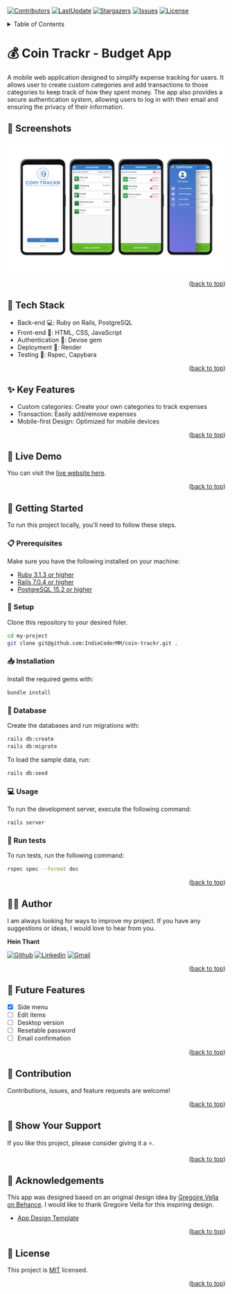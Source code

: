 <a name="readme-top"></a>
[![Contributors](https://img.shields.io/github/contributors/IndieCoderMM/coin-trackr)](https://github.com/IndieCoderMM/coin-trackr/graphs/contributors)
[![LastUpdate](https://img.shields.io/github/last-commit/IndieCoderMM/coin-trackr)](https://github.com/IndieCoderMM/coin-trackr/commits/dev)
[![Stargazers](https://img.shields.io/github/stars/IndieCoderMM/coin-trackr)](https://github.com/IndieCoderMM/coin-trackr/stargazers)
[![Issues](https://img.shields.io/github/issues/IndieCoderMM/coin-trackr)](https://github.com/IndieCoderMM/coin-trackr/issues)
[![License](https://img.shields.io/github/license/IndieCoderMM/coin-trackr)](https://github.com/IndieCoderMM/coin-trackr/blob/main/LICENSE)

<details>
<summary>Table of Contents</summary>

- [💰 Coin Trackr - Budget App ](#-coin-trackr---budget-app-)
  - [📸 Screenshots ](#-screenshots-)
  - [🧰 Tech Stack  ](#-tech-stack--)
  - [✨ Key Features  ](#-key-features--)
  - [🚀 Live Demo  ](#-live-demo--)
  - [📘 Getting Started  ](#-getting-started--)
    - [📋 Prerequisites](#-prerequisites)
    - [📂 Setup](#-setup)
    - [📥 Installation](#-installation)
    - [💾 Database](#-database)
    - [💻 Usage](#-usage)
    - [🧪 Run tests](#-run-tests)
  - [👨‍🚀 Author  ](#-author--)
  - [🎯 Future Features  ](#-future-features--)
  - [🤝 Contribution  ](#-contribution--)
  - [💖 Show Your Support  ](#-show-your-support--)
  - [🙏 Acknowledgements](#-acknowledgements)
  - [📜 License ](#-license-)
</details>

# 💰 Coin Trackr - Budget App <a name="about-project"></a>

A mobile web application designed to simplify expense tracking for users. It allows user to create custom categories and add transactions to those categories to keep track of how they spent money. The app also provides a secure authentication system, allowing users to log in with their email and ensuring the privacy of their information.

## 📸 Screenshots <a name="screenshot"></a>

<img src="./app_mock_ups.png" alt="screenshot" width=800 />


<p align="right">(<a href="#readme-top">back to top</a>)</p>

## 🧰 Tech Stack  <a name="tech-stack"></a>

- Back-end 💻: Ruby on Rails, PostgreSQL
- Front-end 🎨: HTML, CSS, JavaScript
- Authentication 🔐: Devise gem
- Deployment 🚀: Render
- Testing 🧪: Rspec, Capybara

<p align="right">(<a href="#readme-top">back to top</a>)</p>

## ✨ Key Features  <a name="key-features"></a>

- Custom categories: Create your own categories to track expenses
- Transaction: Easily add/remove expenses
- Mobile-first Design: Optimized for mobile devices 

<p align="right">(<a href="#readme-top">back to top</a>)</p>

## 🚀 Live Demo  <a name="live-demo"></a>

You can visit the [live website here](https://cointrackr.onrender.com).

<p align="right">(<a href="#readme-top">back to top</a>)</p>

## 📘 Getting Started  <a name="getting-started"></a>

To run this project locally, you'll need to follow these steps.

### 📋 Prerequisites

Make sure you have the following installed on your machine:
- [Ruby 3.1.3 or higher](https://www.ruby-lang.org/en/)
- [Rails 7.0.4 or higher](https://rubyonrails.org/)
- [PostgreSQL 15.2 or higher](https://www.postgresql.org/)

### 📂 Setup

Clone this repository to your desired foler.

```sh
cd my-project
git clone git@github.com:IndieCoderMM/coin-trackr.git .
```

### 📥 Installation

Install the required gems with:

```sh
bundle install
```

### 💾 Database

Create the databases and run migrations with:

```sh
rails db:create
rails db:migrate
```

To load the sample data, run:

```sh
rails db:seed
```

### 💻 Usage

To run the development server, execute the following command:

```sh
rails server
```

### 🧪 Run tests

To run tests, run the following command:

```sh
rspec spec --format doc
```

<p align="right">(<a href="#readme-top">back to top</a>)</p>

## 👨‍🚀 Author  <a name="author"></a>

I am always looking for ways to improve my project. If you have any suggestions or ideas, I would love to hear from you.

**Hein Thant**

[![Github](https://img.shields.io/badge/GitHub-673AB7?style=for-the-badge&logo=github&logoColor=white)](https://github.com/IndieCoderMM)
[![Linkedin](https://img.shields.io/badge/LinkedIn-0077B5?style=for-the-badge&logo=linkedin&logoColor=white)](https://linkedin.com/in/hthantoo)
[![Gmail](https://img.shields.io/badge/Gmail-D14836?style=for-the-badge&logo=gmail&logoColor=white)](mailto:hthant00chk@gmail.com)

<p align="right">(<a href="#readme-top">back to top</a>)</p>

## 🎯 Future Features  <a name="future-features"></a>

- [x] Side menu
- [ ] Edit items
- [ ] Desktop version
- [ ] Resetable password
- [ ] Email confirmation

<p align="right">(<a href="#readme-top">back to top</a>)</p>

## 🤝 Contribution  <a name="contribution"></a>

Contributions, issues, and feature requests are welcome! 

<p align="right">(<a href="#readme-top">back to top</a>)</p>

## 💖 Show Your Support  <a name="support"></a>

If you like this project, please consider giving it a ⭐.

<p align="right">(<a href="#readme-top">back to top</a>)</p>

## 🙏 Acknowledgements

This app was designed based on an original design idea by [Gregoire Vella on Behance](https://www.behance.net/gregoirevella). I would like to thank Gregoire Vella for this inspiring design.
- [App Design Template](https://www.behance.net/gallery/19759151/Snapscan-iOs-design-and-branding?tracking_source=)

<p align="right">(<a href="#readme-top">back to top</a>)</p>

## 📜 License <a name="license"></a>

This project is [MIT](./LICENSE) licensed.

<p align="right">(<a href="#readme-top">back to top</a>)</p>
